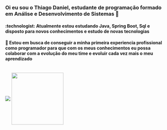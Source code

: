<h3> Oi eu sou o Thiago Daniel, estudante de programação formado em Análise e Desenvolvimento de Sistemas 👋 </h3>
<h4> :technologist: Atualmente estou estudando Java, Spring Boot, Sql e disposto para novos conhecimentos e estudo de novas tecnologias </h4>
<h4> 🌱 Estou em busca de conseguir a minha primeira experiencia profissional como programador para 
  que com os meus conhecimentos eu possa colaborar com a evolução do meu time e evoluir cada vez mais o meu aprendizado </h4>

<div style= "display: inline_block"><br>
    <img align="center" src="https://github-readme-stats.vercel.app/api?username=thiagoDaniel&show_icons=true&theme=transparent" />
    <img height="165" align="center" src="https://github-readme-stats.vercel.app/api/top-langs/?username=thiagoDaniel&layout=compact" />

</div>
